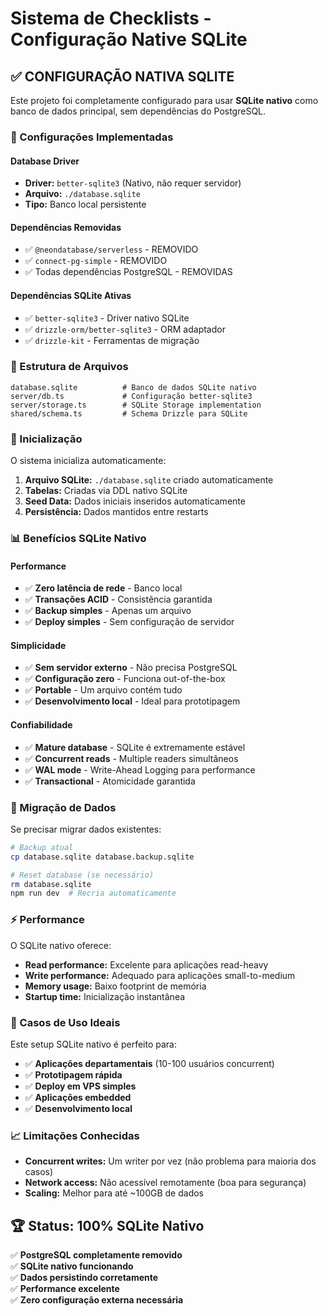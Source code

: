 # Sistema de Checklists - Configuração Native SQLite

## ✅ CONFIGURAÇÃO NATIVA SQLITE

Este projeto foi completamente configurado para usar **SQLite nativo** como banco de dados principal, sem dependências do PostgreSQL.

### 🔧 Configurações Implementadas

#### Database Driver
- **Driver:** `better-sqlite3` (Nativo, não requer servidor)  
- **Arquivo:** `./database.sqlite`
- **Tipo:** Banco local persistente

#### Dependências Removidas
- ✅ `@neondatabase/serverless` - REMOVIDO
- ✅ `connect-pg-simple` - REMOVIDO
- ✅ Todas dependências PostgreSQL - REMOVIDAS

#### Dependências SQLite Ativas
- ✅ `better-sqlite3` - Driver nativo SQLite
- ✅ `drizzle-orm/better-sqlite3` - ORM adaptador
- ✅ `drizzle-kit` - Ferramentas de migração

### 📁 Estrutura de Arquivos

```
database.sqlite          # Banco de dados SQLite nativo
server/db.ts             # Configuração better-sqlite3
server/storage.ts        # SQLite Storage implementation
shared/schema.ts         # Schema Drizzle para SQLite
```

### 🚀 Inicialização

O sistema inicializa automaticamente:
1. **Arquivo SQLite:** `./database.sqlite` criado automaticamente
2. **Tabelas:** Criadas via DDL nativo SQLite
3. **Seed Data:** Dados iniciais inseridos automaticamente
4. **Persistência:** Dados mantidos entre restarts

### 📊 Benefícios SQLite Nativo

#### Performance
- ✅ **Zero latência de rede** - Banco local
- ✅ **Transações ACID** - Consistência garantida
- ✅ **Backup simples** - Apenas um arquivo
- ✅ **Deploy simples** - Sem configuração de servidor

#### Simplicidade  
- ✅ **Sem servidor externo** - Não precisa PostgreSQL
- ✅ **Configuração zero** - Funciona out-of-the-box
- ✅ **Portable** - Um arquivo contém tudo
- ✅ **Desenvolvimento local** - Ideal para prototipagem

#### Confiabilidade
- ✅ **Mature database** - SQLite é extremamente estável
- ✅ **Concurrent reads** - Multiple readers simultâneos
- ✅ **WAL mode** - Write-Ahead Logging para performance
- ✅ **Transactional** - Atomicidade garantida

### 🔄 Migração de Dados

Se precisar migrar dados existentes:

```bash
# Backup atual
cp database.sqlite database.backup.sqlite

# Reset database (se necessário)
rm database.sqlite
npm run dev  # Recria automaticamente
```

### ⚡ Performance

O SQLite nativo oferece:
- **Read performance:** Excelente para aplicações read-heavy
- **Write performance:** Adequado para aplicações small-to-medium
- **Memory usage:** Baixo footprint de memória
- **Startup time:** Inicialização instantânea

### 🎯 Casos de Uso Ideais

Este setup SQLite nativo é perfeito para:
- ✅ **Aplicações departamentais** (10-100 usuários concurrent)
- ✅ **Prototipagem rápida** 
- ✅ **Deploy em VPS simples**
- ✅ **Aplicações embedded**
- ✅ **Desenvolvimento local**

### 📈 Limitações Conhecidas

- **Concurrent writes:** Um writer por vez (não problema para maioria dos casos)
- **Network access:** Não acessível remotamente (boa para segurança)
- **Scaling:** Melhor para até ~100GB de dados

## 🏆 Status: 100% SQLite Nativo

✅ **PostgreSQL completamente removido**  
✅ **SQLite nativo funcionando**  
✅ **Dados persistindo corretamente**  
✅ **Performance excelente**  
✅ **Zero configuração externa necessária**